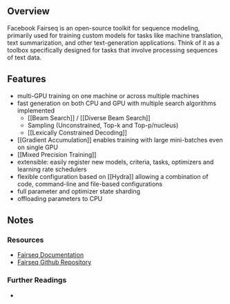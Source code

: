 ## Overview 
Facebook Fairseq is an open-source toolkit for sequence modeling, primarily used for training custom models for tasks like machine translation, text summarization, and other text-generation applications. Think of it as a toolbox specifically designed for tasks that involve processing sequences of text data.

## Features
- multi-GPU training on one machine or across multiple machines
- fast generation on both CPU and GPU with multiple search algorithms implemented
	- [[Beam Search]] / [[Diverse Beam Search]]
	- Sampling (Unconstrained, Top-k and Top-p/nucleus)
	- [[Lexically Constrained Decoding]]
- [[Gradient Accumulation]] enables training with large mini-batches even on single GPU
- [[Mixed Precision Training]]
- extensible: easily register new models, criteria, tasks, optimizers and learning rate schedulers
- flexible configuration based on [[Hydra]] allowing a combination of code, command-line and file-based configurations
- full parameter and optimizer state sharding
- offloading parameters to CPU

## Notes
### Resources
- [Fairseq Documentation](https://fairseq.readthedocs.io/en/latest/)
- [Fairseq Github Repository](https://github.com/facebookresearch/fairseq)
### Further Readings
- 